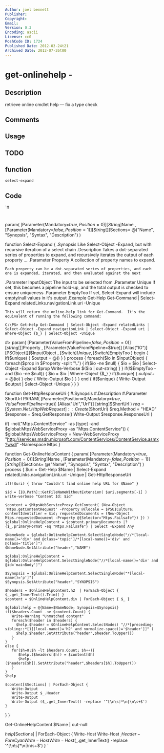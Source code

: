 ```yaml
---
Author: joel bennett
Publisher: 
Copyright: 
Email: 
Version: 0.3
Encoding: ascii
License: cc0
PoshCode ID: 1724
Published Date: 2012-03-24t21
Archived Date: 2012-07-26t00
---
```


# get-onlinehelp - 

## Description

retrieve online cmdlet help — fix a type check

## Comments



## Usage



## TODO



## function

`select-expand`

## Code

`#
 #
 
 
 
 param(
    [Parameter(Mandatory=$true,Position=0)]
    [String]$Name
 ,
    [Parameter(Mandatory=$false,Position=1)]
    [String[]]$Sections= @("Name", "Synopsis", "Syntax", "Description")
 )
 
 
 function Select-Expand {
 .Synopsis
    Like Select-Object -Expand, but with recursive iteration of a select chain
 .Description
    Takes a dot-separated series of properties to expand, and recursively iterates the output of each property ...
 .Parameter Property
    A collection of property names to expand.
    
    Each property can be a dot-separated series of properties, and each one is expanded, iterated, and then evaluated against the next
 .Parameter InputObject
    The input to be selected from
 .Parameter Unique
    If set, this becomes a pipeline hold-up, and the total output is checked to ensure uniqueness
 .Parameter EmptyToo
    If set, Select-Expand will include empty/null values in it's output
 .Example
    Get-Help Get-Command | Select-Expand relatedLinks.navigationLink.uri -Unique
 
    This will return the online-help link for Get-Command.  It's the equivalent of running the following command:
 
    C:\PS> Get-Help Get-Command | Select-Object -Expand relatedLinks | Select-Object -Expand navigationLink | Select-Object -Expand uri | Where-Object {$_} | Select-Object -Unique
 #>
 param(
    [Parameter(ValueFromPipeline=$false,Position=0)]
    [string[]]$Property
 ,
    [Parameter(ValueFromPipeline=$true)]
    [Alias("IO")]
    [PSObject[]]$InputObject
 ,
    [Switch]$Unique
 ,
    [Switch]$EmptyToo
 )
 begin { 
    if($unique) {
       $output = @()
    }
 }
 process {
    foreach($io in $InputObject) {
       foreach($prop in $Property -split "\.") {
          if($io -ne $null) {
             $io = $io | Select-Object -Expand $prop
             Write-Verbose $($io | out-string)
          }
       }
       if(!$EmptyToo -and ($io -ne $null)) {
          $io = $io | Where-Object {$_}
       }
       if($unique) {
          $output += @($io)
       } 
       else {
          Write-Output $io
       }
    }
 }
 end {
    if($unique) {
       Write-Output $output | Select-Object -Unique
    }
 }
 }
 
 function Get-HttpResponseUri {
 #.Synopsis
 #.Description
 #.Parameter ShortUrl
    PARAM(
       [Parameter(Position=0,Mandatory=$true,ValueFromPipeline=$true)]
       [Alias("Uri","Url")]
       [string]$ShortUrl
    )
    $req = [System.Net.HttpWebRequest]::Create($ShortUrl)
    $req.Method = "HEAD"
    $response = $req.GetResponse()
    Write-Output $response.ResponseUri
 }
 
 if( -not("Mtps.ContentService" -as [type] -and $global:MtpsWebServiceProxy -as "Mtps.ContentService")) {
 $global:MtpsWebServiceProxy = New-WebServiceProxy "http://services.msdn.microsoft.com/ContentServices/ContentService.asmx?wsdl" -Namespace Mtps
 }
 
 function Get-OnlineHelpContent {
 param(
    [Parameter(Mandatory=$true,Position=0)]
    [String]$Name
 ,
    [Parameter(Mandatory=$false,Position=1)]
    [String[]]$Sections= @("Name", "Synopsis", "Syntax", "Description")
 )
 process { 
    $uri = Get-Help $Name | Select-Expand relatedLinks.navigationLink.uri -Unique | Get-HttpResponseUri
    
    if(!$uri) { throw "Couldn't find online help URL for $Name" }
    
    $id = [IO.Path]::GetFileNameWithoutExtension( $uri.segments[-1] )
    write-verbose "Content Id: $id"
 
    $content = $MtpsWebServiceProxy.GetContent( (New-Object 'Mtps.getContentRequest' -Property @{locale = $PSUICulture; contentIdentifier = $id; requestedDocuments = (New-Object Mtps.requestedDocument -Property @{Selector="Mtps.Failsafe"}) }) )
    $global:OnlineHelpContent = $content.primaryDocuments |?{$_.primaryFormat -eq "Mtps.Failsafe"} | Select -Expand Any
    
    $NameNode = $global:OnlineHelpContent.SelectSingleNode("//*[local-name()='div' and @class='topic']/*[local-name()='div' and @class='title']")
    $NameNode.SetAttribute("header","NAME")
    
    $global:OnlineHelpContent = $global:OnlineHelpContent.SelectSingleNode("//*[local-name()='div' and @id='mainBody']")
    
    $Synopsis = $global:OnlineHelpContent.SelectSingleNode("*[local-name()='p']")
    $Synopsis.SetAttribute("header","SYNOPSIS")
    
    $headers = $OnlineHelpContent.h2  | ForEach-Object { $_.get_InnerText().Trim() }
    $content = $OnlineHelpContent.div | ForEach-Object { $_ }
 
    $global:help = @{Name=$NameNode; Synopsis=$Synopsis}
    if($headers.Count -ne $content.Count) { 
       Write-Warning "Unmatched content"
       foreach($header in $headers) {
         $help.$header = $OnlineHelpContent.SelectNodes( "//*[preceding-sibling::*[1][local-name()='h2' and normalize-space()='$header']]" )
         $help.$header.SetAttribute("header",$header.ToUpper())
       }
    }
    else {
       for($h=0;$h -lt $headers.Count; $h++){
          $help.($headers[$h]) = $content[$h]
          $help.($headers[$h]).SetAttribute("header",$headers[$h].ToUpper())
       }
    }
    $help
    
    $content[$Sections] | ForEach-Object { 
       Write-Output
       Write-Output $_.Header
       Write-Output
       Write-Output ($_.get_InnerText() -replace '^[\n\s]*\n|\n\s+$')
    }
 }
 }
 
 Get-OnlineHelpContent $Name | out-null
 
 
 $help[$Sections] | ForEach-Object { 
    Write-Host
    Write-Host $_.Header -Fore Cyan
    Write-Host
    Write-Host ($_.get_InnerText() -replace '^[\n\s]*\n|\n\s+$')
 }
`

